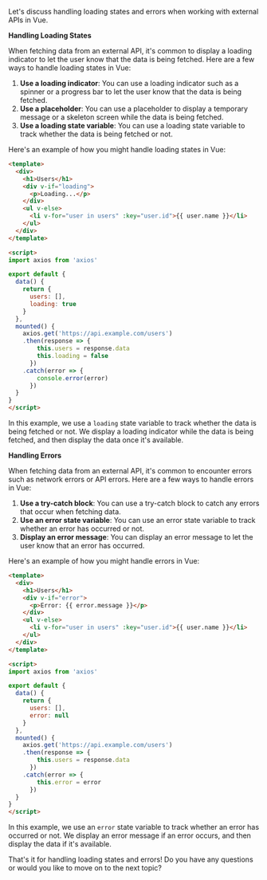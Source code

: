 Let's discuss handling loading states and errors when working with external APIs in Vue.

**Handling Loading States**

When fetching data from an external API, it's common to display a loading indicator to let the user know that the data is being fetched. Here are a few ways to handle loading states in Vue:

1. **Use a loading indicator**: You can use a loading indicator such as a spinner or a progress bar to let the user know that the data is being fetched.
2. **Use a placeholder**: You can use a placeholder to display a temporary message or a skeleton screen while the data is being fetched.
3. **Use a loading state variable**: You can use a loading state variable to track whether the data is being fetched or not.

Here's an example of how you might handle loading states in Vue:
```html
<template>
  <div>
    <h1>Users</h1>
    <div v-if="loading">
      <p>Loading...</p>
    </div>
    <ul v-else>
      <li v-for="user in users" :key="user.id">{{ user.name }}</li>
    </ul>
  </div>
</template>

<script>
import axios from 'axios'

export default {
  data() {
    return {
      users: [],
      loading: true
    }
  },
  mounted() {
    axios.get('https://api.example.com/users')
    .then(response => {
        this.users = response.data
        this.loading = false
      })
    .catch(error => {
        console.error(error)
      })
  }
}
</script>
```
In this example, we use a `loading` state variable to track whether the data is being fetched or not. We display a loading indicator while the data is being fetched, and then display the data once it's available.

**Handling Errors**

When fetching data from an external API, it's common to encounter errors such as network errors or API errors. Here are a few ways to handle errors in Vue:

1. **Use a try-catch block**: You can use a try-catch block to catch any errors that occur when fetching data.
2. **Use an error state variable**: You can use an error state variable to track whether an error has occurred or not.
3. **Display an error message**: You can display an error message to let the user know that an error has occurred.

Here's an example of how you might handle errors in Vue:
```html
<template>
  <div>
    <h1>Users</h1>
    <div v-if="error">
      <p>Error: {{ error.message }}</p>
    </div>
    <ul v-else>
      <li v-for="user in users" :key="user.id">{{ user.name }}</li>
    </ul>
  </div>
</template>

<script>
import axios from 'axios'

export default {
  data() {
    return {
      users: [],
      error: null
    }
  },
  mounted() {
    axios.get('https://api.example.com/users')
    .then(response => {
        this.users = response.data
      })
    .catch(error => {
        this.error = error
      })
  }
}
</script>
```
In this example, we use an `error` state variable to track whether an error has occurred or not. We display an error message if an error occurs, and then display the data if it's available.

That's it for handling loading states and errors! Do you have any questions or would you like to move on to the next topic?